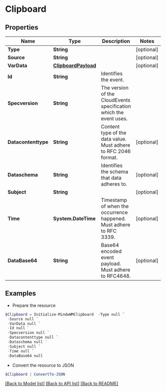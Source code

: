 # Clipboard
## Properties

Name | Type | Description | Notes
------------ | ------------- | ------------- | -------------
**Type** | **String** |  | [optional] 
**Source** | **String** |  | [optional] 
**VarData** | [**ClipboardPayload**](ClipboardPayload.md) |  | [optional] 
**Id** | **String** | Identifies the event. | 
**Specversion** | **String** | The version of the CloudEvents specification which the event uses. | 
**Datacontenttype** | **String** | Content type of the data value. Must adhere to RFC 2046 format. | [optional] 
**Dataschema** | **String** | Identifies the schema that data adheres to. | [optional] 
**Subject** | **String** |  | [optional] 
**Time** | **System.DateTime** | Timestamp of when the occurrence happened. Must adhere to RFC 3339. | [optional] 
**DataBase64** | **String** | Base64 encoded event payload. Must adhere to RFC4648. | [optional] 

## Examples

- Prepare the resource
```powershell
$Clipboard = Initialize-MindwWMClipboard  -Type null `
 -Source null `
 -VarData null `
 -Id null `
 -Specversion null `
 -Datacontenttype null `
 -Dataschema null `
 -Subject null `
 -Time null `
 -DataBase64 null
```

- Convert the resource to JSON
```powershell
$Clipboard | ConvertTo-JSON
```

[[Back to Model list]](../README.md#documentation-for-models) [[Back to API list]](../README.md#documentation-for-api-endpoints) [[Back to README]](../README.md)


